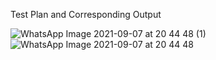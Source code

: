 Test Plan and Corresponding Output

![WhatsApp Image 2021-09-07 at 20 44 48 (1)](https://user-images.githubusercontent.com/89767101/132376456-c2c4fc19-0402-4654-981e-4257d268d8a4.jpeg)
![WhatsApp Image 2021-09-07 at 20 44 48](https://user-images.githubusercontent.com/89767101/132376461-8737f98f-f203-4170-bafb-63ca73b5e602.jpeg)
